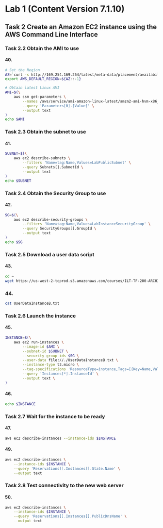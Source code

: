 # Lab 1 (Content Version 7.1.10)

## Task 2 Create an Amazon EC2 instance using the AWS Command Line Interface

### Task 2.2 Obtain the AMI to use

#### 40.

```bash
# Set the Region
AZ=`curl -s http://169.254.169.254/latest/meta-data/placement/availability-zone`
export AWS_DEFAULT_REGION=${AZ::-1}

# Obtain latest Linux AMI
AMI=$(\
    aws ssm get-parameters \
        --names /aws/service/ami-amazon-linux-latest/amzn2-ami-hvm-x86_64-gp2 \
        --query 'Parameters[0].[Value]' \
        --output text
)
echo $AMI
```

### Task 2.3 Obtain the subnet to use

#### 41.

```bash
SUBNET=$(\
    aws ec2 describe-subnets \
        --filters 'Name=tag:Name,Values=LabPublicSubnet' \
        --query Subnets[].SubnetId \
        --output text
)
echo $SUBNET
```

### Task 2.4 Obtain the Security Group to use

#### 42.

```bash
SG=$(\
    aws ec2 describe-security-groups \
        --filters 'Name=tag:Name,Values=LabInstanceSecurityGroup' \
        --query SecurityGroups[].GroupId \
        --output text
)
echo $SG
```

### Task 2.5 Download a user data script

#### 43.

```bash
cd ~
wget https://us-west-2-tcprod.s3.amazonaws.com/courses/ILT-TF-200-ARCHIT/v7.1.8/lab-1-EC2/scripts/UserDataInstanceB.txt
```

### 44.

```bash
cat UserDataInstanceB.txt
```

### Task 2.6 Launch the instance

#### 45.

```bash
INSTANCE=$(\
    aws ec2 run-instances \
        --image-id $AMI \
        --subnet-id $SUBNET \
        --security-group-ids $SG \
        --user-data file://./UserDataInstanceB.txt \
        --instance-type t3.micro \
        --tag-specifications 'ResourceType=instance,Tags=[{Key=Name,Value=InstanceB}]' \
        --query 'Instances[*].InstanceId' \
        --output text \
)
```

#### 46.

```bash
echo $INSTANCE
```

### Task 2.7 Wait for the instance to be ready

#### 47.

```bash
aws ec2 describe-instances --instance-ids $INSTANCE
```

#### 49.
```bash
aws ec2 describe-instances \
    --instance-ids $INSTANCE \
    --query 'Reservations[].Instances[].State.Name' \
    --output text
```

### Task 2.8 Test connectivity to the new web server

#### 50.
```bash
aws ec2 describe-instances \
    --instance-ids $INSTANCE \
    --query 'Reservations[].Instances[].PublicDnsName' \
    --output text
```